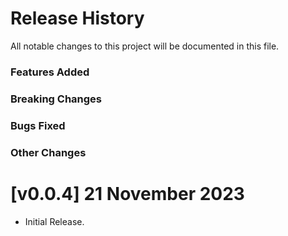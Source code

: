 # Release History

All notable changes to this project will be documented in this file.

### Features Added

### Breaking Changes

### Bugs Fixed

### Other Changes

# [v0.0.4] 21 November 2023

- Initial Release.
